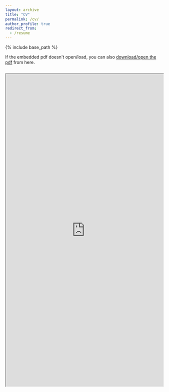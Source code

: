 ```yaml
---
layout: archive
title: "CV"
permalink: /cv/
author_profile: true
redirect_from:
  - /resume
---
```


{% include base_path %}


<!-- <div class="row" style="text-align: center;"> -->
<div class="row" style="margin-bottom: 10px;">
  <div class="card">
    If the embedded pdf doesn't open/load, you can also <a href="https://neeleshverma.github.io/CVs/CV_1page.pdf">download/open the pdf</a>  from here.
  </div>
</div>

<br>
<div class="row" style="margin-bottom: 10px;">
  <div class="card">
    <iframe src="https://neeleshverma.github.io/CVs/CV_1page.pdf" width="100%" height="1000"></iframe>
  </div>
</div>